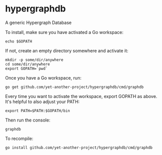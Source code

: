 hypergraphdb
============

A generic Hypergraph Database

To install, make sure you have activated a Go workspace:

    echo $GOPATH

If not, create an empty directory somewhere and activate it:

    mkdir -p some/dir/anywhere
    cd some/dir/anywhere
    export GOPATH=`pwd`

Once you have a Go workspace, run:

    go get github.com/yet-another-project/hypergraphdb/cmd/graphdb

Every time you want to activate the workspace, export GOPATH as above. It's
helpful to also adjust your PATH:

    export PATH=$PATH:$GOPATH/bin

Then run the console:

    graphdb

To recompile:

    go install github.com/yet-another-project/hypergraphdb/cmd/graphdb

